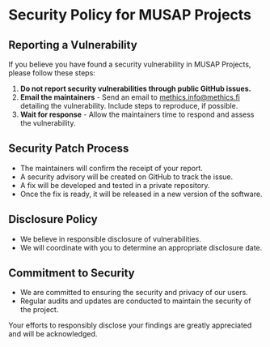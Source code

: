 # Security Policy for MUSAP Projects

## Reporting a Vulnerability

If you believe you have found a security vulnerability in MUSAP Projects, please follow these steps:

1. **Do not report security vulnerabilities through public GitHub issues.**
2. **Email the maintainers** - Send an email to methics.info@methics.fi detailing the vulnerability. Include steps to reproduce, if possible.
3. **Wait for response** - Allow the maintainers time to respond and assess the vulnerability.

## Security Patch Process

- The maintainers will confirm the receipt of your report.
- A security advisory will be created on GitHub to track the issue.
- A fix will be developed and tested in a private repository.
- Once the fix is ready, it will be released in a new version of the software.

## Disclosure Policy

- We believe in responsible disclosure of vulnerabilities.
- We will coordinate with you to determine an appropriate disclosure date.

## Commitment to Security

- We are committed to ensuring the security and privacy of our users.
- Regular audits and updates are conducted to maintain the security of the project.

Your efforts to responsibly disclose your findings are greatly appreciated and will be acknowledged.
